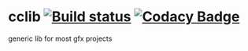 # cclib [![Build status](https://ci.appveyor.com/api/projects/status/mfciq3n9qugafr2x?svg=true)](https://ci.appveyor.com/project/carcass82/cclib) [![Codacy Badge](https://api.codacy.com/project/badge/Grade/4f2f15c3597447b5a4c4f5889f2d650c)](https://www.codacy.com/manual/carcass82/cclib?utm_source=github.com&amp;utm_medium=referral&amp;utm_content=carcass82/cclib&amp;utm_campaign=Badge_Grade)

generic lib for most gfx projects
